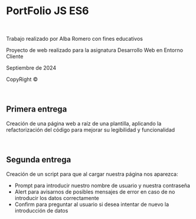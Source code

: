 <h1>PortFolio JS ES6</h1>
<br>
<p>Trabajo realizado por Alba Romero con fines educativos</p>
<p>Proyecto de web realizado para la asignatura Desarrollo Web en Entorno Cliente</p>
<p>Septiembre de 2024</p>
<p>CopyRight ©</p>
<br>
<h2>Primera entrega</h2>
<p>Creación de una página web a raíz de una plantilla, aplicando la refactorización del código para mejorar su legibilidad y funcionalidad</p>
<br>
<h2>Segunda entrega</h2>
<p>Creación de un script para que al cargar nuestra página nos aparezca:</p>
<ul>
  <li>Prompt para introducir nuestro nombre de usuario y nuestra contraseña</li>
  <li>Alert para avisarnos de posibles mensajes de error en caso de no introducir los datos correctamente</li>
  <li>Confirm para preguntar al usuario si desea intentar de nuevo la introducción de datos</li>
</ul>


